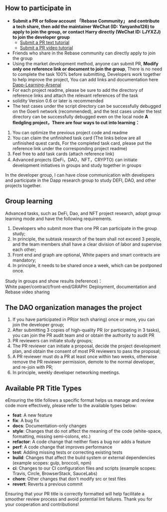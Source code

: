 ## How to participate in

- **Submit a PR or follow account 「Rebase Community」 and contribute a tech share, then add the maintainer WeChat (ID: Yanyanho126) to apply to join the group, or contact Harry directly (WeChat ID: LJYXZJ) to join the developer group**
  - [Submit a PR text tutorial](https://github.com/BNineCoding/Dapp-Learning/blob/main/docs/Create_DApp-Learning_PR_Tutorial-en.md)
  - [Submit a PR video tutorial](https://www.bilibili.com/video/BV1Bq4y1r7dx?spm_id_from=333.999.0.0)
- Friends who share in the Rebase community can directly apply to join the group
- Using the market development method, anyone can submit PR, **Modify only one reference link or document to join the group**, There is no need to complete the task 100% before submitting, Developers work together to help improve the project, You can add links and documentation here [Dapp-Learning-Arsenal](https://github.com/Dapp-Learning-DAO/Dapp-Learning-Arsenal)
- For each project readme, please be sure to add the directory of reference links and attach the relevant references of the task
- solidity Version 0.6 or later is recommended
- The test cases under the script directory can be successfully debugged on the Goerli network (recommended), and the test cases under the test directory can be successfully debugged even on the local node
  **A fledgling project，There are four ways to cut into learning：**

1. You can optimize the previous project code and readme
2. You can claim the unfinished task card (The links below are all unfinished quest cards, For the completed task card, please put the reference link under the corresponding project readme)
3. Feel free to add task cards (attach reference link)
4. Advanced projects (DeFi，DAO，NFT，CRYPTO) can initiate development initiatives in groups and study together in groups

In the developer group, I can have close communication with developers and participate in the Dapp research group to study DEFI, DAO, and other projects together.

## Group learning

Advanced tasks, such as DeFi, Dao, and NFT project research, adopt group learning mode and have the following requirements.

1.  Developers who submit more than one PR can participate in the group study;
2.  In principle, the subtask research of the team shall not exceed 3 people, and the team members shall have a clear division of labor and supervise each other;
3.  Front end and graph are optional, White papers and smart contracts are mandatory;
4.  In principle, it needs to be shared once a week, which can be postponed once.

Study in groups and show results (reference)：  
 White paper/contract/front-end/GRAPH: Deployment, documentation and Rebase video sharing

## The DAO organization manages the project

1. If you have participated in PR(or tech sharing) once or more, you can join the developer group;
2. After submitting 3 copies of high-quality PR (or participating in 3 tasks), you can join the PR audit team and or obtain the authority to audit PR
3. PR reviewers can initiate study groups;
4. The PR reviewer can initiate a proposal, decide the project development plan, and obtain the consent of most PR reviewers to pass the proposal;
5. A PR reviewer must do a PR at least once within two weeks, otherwise remove the PR reviewer permission, demote to the normal developer, and re-join with PR;
6. In principle, weekly developer networking meetings.

## Available PR Title Types

eEnsuring the title follows a specific format helps us manage and review code more effectively, please refer to the available types below:

- **feat**: A new feature
- **fix**: A bug fix
- **docs**: Documentation-only changes
- **style**: Changes that do not affect the meaning of the code (white-space, formatting, missing semi-colons, etc.)
- **refactor**: A code change that neither fixes a bug nor adds a feature
- **perf**: A code change that improves performance
- **test**: Adding missing tests or correcting existing tests
- **build**: Changes that affect the build system or external dependencies (example scopes: gulp, broccoli, npm)
- **ci**: Changes to our CI configuration files and scripts (example scopes: Travis, Circle, BrowserStack, SauceLabs)
- **chore**: Other changes that don't modify src or test files
- **revert**: Reverts a previous commit

Ensuring that your PR title is correctly formatted will help facilitate a smoother review process and avoid potential lint failures. Thank you for your cooperation and contributions!
